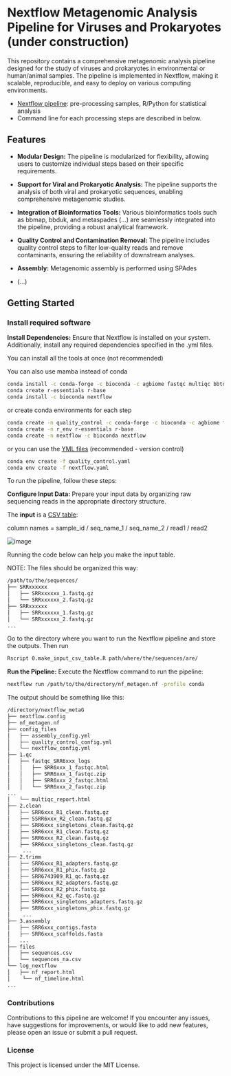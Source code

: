# Nextflow Metagenomic Analysis Pipeline for Viruses and Prokaryotes (under construction)

This repository contains a comprehensive metagenomic analysis pipeline designed for the study of viruses and prokaryotes in environmental or human/animal samples. The pipeline is implemented in Nextflow, making it scalable, reproducible, and easy to deploy on various computing environments.

- [Nextflow pipeline](https://github.com/ricrocha82/metagenomics/tree/main/nextflow): pre-processing samples, R/Python for statistical analysis
- Command line for each processing steps are described in below.


## Features
- **Modular Design:** The pipeline is modularized for flexibility, allowing users to customize individual steps based on their specific requirements.

- **Support for Viral and Prokaryotic Analysis:** The pipeline supports the analysis of both viral and prokaryotic sequences, enabling comprehensive metagenomic studies.

- **Integration of Bioinformatics Tools:** Various bioinformatics tools such as bbmap, bbduk, and metaspades (...) are seamlessly integrated into the pipeline, providing a robust analytical framework.

- **Quality Control and Contamination Removal:** The pipeline includes quality control steps to filter low-quality reads and remove contaminants, ensuring the reliability of downstream analyses.

- **Assembly:** Metagenomic assembly is performed using SPAdes

- (...)

## Getting Started

### Install required software

**Install Dependencies:** Ensure that Nextflow is installed on your system. Additionally, install any required dependencies specified in the .yml files.

You can install all the tools at once (not recommended) 

You can also use mamba instead of conda
```bash
conda install -c conda-forge -c bioconda -c agbiome fastqc multiqc bbtools
conda create r-essentials r-base 
conda install -c bioconda nextflow
```

or create conda environments for each step 

```bash
conda create -n quality_control -c conda-forge -c bioconda -c agbiome fastqc multiqc bbtools
conda create -n r_env r-essentials r-base
conda create -n nextflow -c bioconda nextflow
```

or you can use the [YML files](https://github.com/ricrocha82/metagenomics/tree/main/config_files) (recommended - version control)

```bash
conda env create -f quality_control.yaml
conda env create -f nextflow.yaml
```

To run the pipeline, follow these steps:

**Configure Input Data:** Prepare your input data by organizing raw sequencing reads in the appropriate directory structure.

The **input** is a [CSV table](https://github.com/ricrocha82/nextflow_metaG/blob/main/sequences.csv):

column names = sample_id /	seq_name_1 /	seq_name_2	/ read1 / read2


![image](https://github.com/ricrocha82/nextflow_metaG/assets/46669010/57c11f16-8f36-4f53-bf94-eb7107274b4b)

Running the code below can help you make the input table.

NOTE: The files should be organized this way:

```bash
/path/to/the/sequences/
├── SRRxxxxxx
│   ├── SRRxxxxxx_1.fastq.gz
│   └── SRRxxxxxx_2.fastq.gz
├── SRRxxxxxx
│   ├── SRRxxxxxx_1.fastq.gz
│   └── SRRxxxxxx_2.fastq.gz
...
```

Go to the directory where you want to run the Nextflow pipeline and store the outputs. Then run

```bash
Rscript 0.make_input_csv_table.R path/where/the/sequences/are/
```

**Run the Pipeline:** Execute the Nextflow command to run the pipeline:

```bash
nextflow run /path/to/the/directory/nf_metagen.nf -profile conda
```

The output should be something like this:

```bash
/directory/nextflow_metaG
├── nextflow.config
├── nf_metagen.nf
├── config_files
│   ├── assembly_config.yml
│   ├── quality_control_config.yml
│   └── nextflow_config.yml
├── 1.qc
│   ├── fastqc_SRR6xxx_logs
│   │   ├── SRR6xxx_1_fastqc.html
│   │   ├── SRR6xxx_1_fastqc.zip
│   │   ├── SRR6xxx_2_fastqc.html
│   │   └── SRR6xxx_2_fastqc.zip
...
│   └── multiqc_report.html
├── 2.clean
│   ├── SRR6xxx_R1_clean.fastq.gz
│   ├── SSRR6xxx_R2_clean.fastq.gz
│   ├── SRR6xxx_singletons_clean.fastq.gz
│   ├── SRR6xxx_R1_clean.fastq.gz
│   ├── SRR6xxx_R2_clean.fastq.gz
│   ├── SRR6xxx_singletons_clean.fastq.gz
│    ...
├── 2.trimm
│   ├── SRR6xxx_R1_adapters.fastq.gz
│   ├── SRR6xxx_R1_phix.fastq.gz
│   ├── SRR6743909_R1_qc.fastq.gz
│   ├── SRR6xxx_R2_adapters.fastq.gz
│   ├── SRR6xxx_R2_phix.fastq.gz
│   ├── SRR6xxx_R2_qc.fastq.gz
│   ├── SRR6xxx_singletons_adapters.fastq.gz
│   ├── SRR6xxx_singletons_phix.fastq.gz
│    ...
├── 3.assembly
│   ├── SRR6xxx_contigs.fasta
│   ├── SRR6xxx_scaffolds.fasta
│   ...
├── files
│   ├── sequences.csv
│   └── sequences_na.csv
└── log_nextflow
│   ├── nf_report.html
│    └── nf_timeline.html
...
```



### Contributions

Contributions to this pipeline are welcome! If you encounter any issues, have suggestions for improvements, or would like to add new features, please open an issue or submit a pull request.

### License
This project is licensed under the MIT License.
